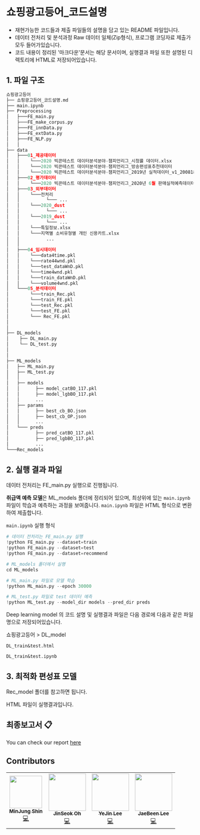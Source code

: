 # 쇼핑광고등어_코드설명


- 재현가능한 코드들과 제출 파일들의 설명을 담고 있는 README 파일입니다.
- 데이터 전처리 및 분석과정 Raw 데이터 일체(Zip형식), 프로그램 코딩자료 제출가 모두 들어가있습니다.
- 코드 내용이 정리된 '마크다운'문서는 해당 문서이며, 실행결과 파일 또한 설명된 디렉토리에 HTML로 저장되어있습니다.

## 1. 파일 구조

```python
쇼핑광고등어
├── 쇼핑광고등어_코드설명.md
├── main.ipynb    
├── Preprocessing
│   ├───FE_main.py
│   ├───FE_make_corpus.py
│   ├───FE_innData.py
│   ├───FE_extData.py
│   ├───FE_NLP.py
│   │
├── data
│   ├───01_제공데이터
│   │    └───2020 빅콘테스트 데이터분석분야-챔피언리그_시청률 데이터.xlsx
│   │    └───2020 빅콘테스트 데이터분석분야-챔피언리그_방송편성표추천데이터
│   │    └───2020 빅콘테스트 데이터분석분야-챔피언리그_2019년 실적데이터_v1_200818
│   ├───02_평가데이터
│   │    └───2020 빅콘테스트 데이터분석분야-챔피언리그_2020년 6월 판매실적예측데이터(평가데이터)
│   ├───03_외부데이터
│   │    └───전처리
│   │          └─── ...
│   │    └───2020_dust
│   │          └─── ...
│   │    └───2019_dust
│   │          └─── ...
│   │    └───특일정보.xlsx
│   │    └───지역별 소비유형별 개인 신용카트.xlsx
│   │          ...
│   │ 
│   ├───04_임시데이터
│   │    └───data4time.pkl
│   │    └───rate44wnd.pkl
│   │    └───test_dataWnD.pkl
│   │    └───time4wnd.pkl
│   │    └───train_dataWnD.pkl
│   │    └───volume4wnd.pkl
│   └───05_분석데이터
│        └───train_Rec.pkl
│        └───train_FE.pkl
│        └───test_Rec.pkl
│        └───test_FE.pkl
│        └─── Rec_FE.pkl
│      
│   
├── DL_models
│    ├── DL_main.py
│    └── DL_test.py
│
│
├── ML_models
│   ├── ML_main.py
│   ├── ML_test.py
│   │
│   ├── models
│   │      ├── model_catBO_117.pkl
│   │      ├── model_lgbBO_117.pkl
│   │      ...
│   ├── params
│   │      ├── best_cb_BO.json
│   │      ├── best_cb_OP.json
│   │      ...
│   └─── preds
│          ├── pred_catBO_117.pkl
│          ├── pred_lgbBO_117.pkl
│          ...
└───Rec_models
```

## 2. 실행 결과 파일

데이터 전처리는 FE_main.py 실행으로 진행됩니다.

**취급액 예측 모델**은 ML_models 폴더에 정리되어 있으며, 최상위에 있는 `main.ipynb` 파일이 학습과 예측하는 과정을 보여줍니다. `main.ipynb` 파일은 HTML 형식으로 변환하여 제출합니다.

`main.ipynb` 실행 형식

```python
# 데이터 전처리는 FE_main.py 실행
!python FE_main.py --dataset=train
!python FE_main.py --dataset=test
!python FE_main.py --dataset=recommend

# ML_models 폴더에서 실행
cd ML_models

# ML_main.py 파일로 모델 학습
!python ML_main.py --epoch 30000

# ML_test.py 파일로 test 데이터 예측
!python ML_test.py --model_dir models --pred_dir preds
```

Deep learning model 의 코드 설명 및 실행결과 파일은 다음 경로에 다음과 같은 파일명으로 저장되어있습니다.

쇼핑광고등어 > DL_model 

`DL_train&test.html`

`DL_train&test.ipynb`

## 3. 최적화 편성표 모델

Rec_model 폴더를 참고하면 됩니다.

HTML 파일이 실행결과입니다.

## 최종보고서 :clipboard:
You can check our report [here](https://drive.google.com/file/d/11mZn7tsR0U7DvrMJ-D19wSfBRIyI9or5/view?usp=sharing)

## Contributors

<!-- ALL-CONTRIBUTORS-LIST:START - Do not remove or modify this section -->
<!-- prettier-ignore-start -->
<!-- markdownlint-disable -->
<table>
  <tr>
    <td align="center"><a href="https://github.com/minjung-s"><img src="https://user-images.githubusercontent.com/41895063/96987616-3974d800-155e-11eb-8dee-55ef4a423563.jpg" width="87px;" alt=""/><br /><sub><b>MinJung Shin</b></sub></a><br /><a href="https://github.com/cryingjin/Shopping_GG/commits?author=minjung-s" title="Code">💻</a></td>
    <td align="center"><a href="https://github.com/jinseock95"><img src="https://user-images.githubusercontent.com/41895063/96989102-2e22ac00-1560-11eb-84e4-0584c51bbe60.png" width="100px;" alt=""/><br /><sub><b>JinSeok Oh</b></sub></a><br /><a href="https://github.com/cryingjin/Shopping_GG/commits?author=jinseock95" title="Code">💻</a></td>
    <td align="center"><a href="https://github.com/cryingjin"><img src="https://user-images.githubusercontent.com/41895063/96989335-7fcb3680-1560-11eb-95d1-7cbb4fc4dd18.png" width="100px;" alt=""/><br /><sub><b>YeJin Lee</b></sub></a><br /><a href="https://github.com/cryingjin/Shopping_GG/commits?author=cryingjin" title="Code">💻</a></td>
    <td align="center"><a href="https://github.com/jbeen2"><img src="https://user-images.githubusercontent.com/41895063/96989477-b0ab6b80-1560-11eb-9beb-64f5253ccb2a.png" width="100px;" alt=""/><br /><sub><b>JaeBeen Lee</b></sub></a><br /><a href="https://github.com/cryingjin/Shopping_GG/commits?author=jbeen2" title="Code">💻</a></td>
